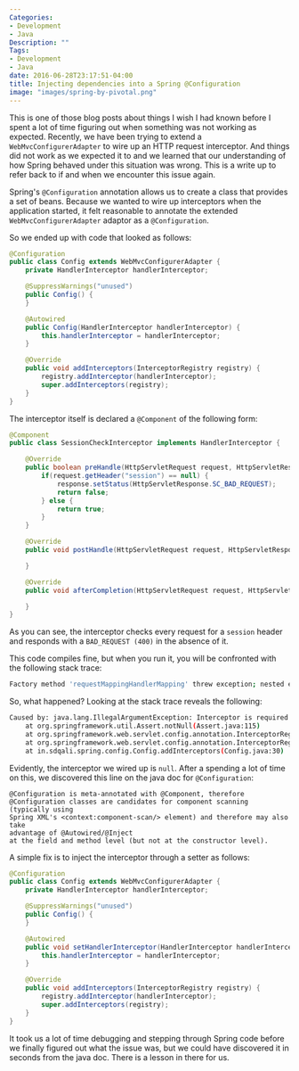 ```yaml
---
Categories:
- Development
- Java
Description: ""
Tags:
- Development
- Java
date: 2016-06-28T23:17:51-04:00
title: Injecting dependencies into a Spring @Configuration
image: "images/spring-by-pivotal.png"
---
```


This is one of those blog posts about things I wish I had known before I spent a lot of time figuring out when something was not working as expected. Recently, we have been trying to extend a `WebMvcConfigurerAdapter` to wire up an HTTP request interceptor. And things did not work as we expected it to and we learned that our understanding of how Spring behaved under this situation was wrong. This is a write up to refer back to if and when we encounter this issue again.

<!--more-->

Spring's `@Configuration` annotation allows us to create a class that provides a set of beans. Because we wanted to wire up interceptors when the application started, it felt reasonable to annotate the extended `WebMvcConfigurerAdapter` adaptor as a `@Configuration`.

So we ended up with code that looked as follows:

```java
@Configuration
public class Config extends WebMvcConfigurerAdapter {
    private HandlerInterceptor handlerInterceptor;

    @SuppressWarnings("unused")
    public Config() {
    }

    @Autowired
    public Config(HandlerInterceptor handlerInterceptor) {
        this.handlerInterceptor = handlerInterceptor;
    }

    @Override
    public void addInterceptors(InterceptorRegistry registry) {
        registry.addInterceptor(handlerInterceptor);
        super.addInterceptors(registry);
    }
}
```

The interceptor itself is declared a `@Component` of the following form:

```java
@Component
public class SessionCheckInterceptor implements HandlerInterceptor {

    @Override
    public boolean preHandle(HttpServletRequest request, HttpServletResponse response, Object handler) throws Exception {
        if(request.getHeader("session") == null) {
            response.setStatus(HttpServletResponse.SC_BAD_REQUEST);
            return false;
        } else {
            return true;
        }
    }

    @Override
    public void postHandle(HttpServletRequest request, HttpServletResponse response, Object handler, ModelAndView modelAndView) throws Exception {

    }

    @Override
    public void afterCompletion(HttpServletRequest request, HttpServletResponse response, Object handler, Exception ex) throws Exception {

    }
}
```

As you can see, the interceptor checks every request for a `session` header and responds with a `BAD_REQUEST (400)` in the absence of it.

This code compiles fine, but when you run it, you will be confronted with the following stack trace:

```bash
Factory method 'requestMappingHandlerMapping' threw exception; nested exception is java.lang.IllegalArgumentException: Interceptor is required
```

So, what happened? Looking at the stack trace reveals the following:

```bash
Caused by: java.lang.IllegalArgumentException: Interceptor is required
    at org.springframework.util.Assert.notNull(Assert.java:115)
    at org.springframework.web.servlet.config.annotation.InterceptorRegistration.<init>(InterceptorRegistration.java:51)
    at org.springframework.web.servlet.config.annotation.InterceptorRegistry.addInterceptor(InterceptorRegistry.java:45)
    at in.sdqali.spring.config.Config.addInterceptors(Config.java:30)
```

Evidently, the interceptor we wired up is `null`. After a spending a lot of time on this, we discovered this line on the java doc for `@Configuration`:

```
@Configuration is meta-annotated with @Component, therefore
@Configuration classes are candidates for component scanning (typically using
Spring XML's <context:component-scan/> element) and therefore may also take
advantage of @Autowired/@Inject
at the field and method level (but not at the constructor level).
```

A simple fix is to inject the interceptor through a setter as follows:

```java
@Configuration
public class Config extends WebMvcConfigurerAdapter {
    private HandlerInterceptor handlerInterceptor;

    @SuppressWarnings("unused")
    public Config() {
    }

    @Autowired
    public void setHandlerInterceptor(HandlerInterceptor handlerInterceptor) {
        this.handlerInterceptor = handlerInterceptor;
    }

    @Override
    public void addInterceptors(InterceptorRegistry registry) {
        registry.addInterceptor(handlerInterceptor);
        super.addInterceptors(registry);
    }
}
```

It took us a lot of time debugging and stepping through Spring code before we finally figured out what the issue was, but we could have discovered it in seconds from the java doc. There is a lesson in there for us.
